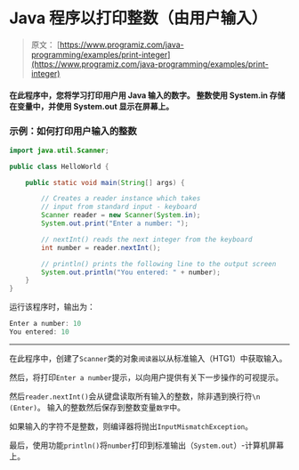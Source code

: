 # Java 程序以打印整数（由用户输入）

> 原文： [https://www.programiz.com/java-programming/examples/print-integer](https://www.programiz.com/java-programming/examples/print-integer)

#### 在此程序中，您将学习打印用户用 Java 输入的数字。 整数使用 System.in 存储在变量中，并使用 System.out 显示在屏幕上。

### 示例：如何打印用户输入的整数

```java
import java.util.Scanner;

public class HelloWorld {

    public static void main(String[] args) {

        // Creates a reader instance which takes
        // input from standard input - keyboard
        Scanner reader = new Scanner(System.in);
        System.out.print("Enter a number: ");

        // nextInt() reads the next integer from the keyboard
        int number = reader.nextInt();

        // println() prints the following line to the output screen
        System.out.println("You entered: " + number);
    }
}
```

运行该程序时，输出为：

```java
Enter a number: 10
You entered: 10
```

* * *

在此程序中，创建了`Scanner`类的对象`阅读器`以从标准输入（HTG1）中获取输入。

然后，将打印`Enter a number`提示，以向用户提供有关下一步操作的可视提示。

然后`reader.nextInt()`会从键盘读取所有输入的整数，除非遇到换行符`\n (Enter)`。 输入的整数然后保存到整数变量`数字`中。

如果输入的字符不是整数，则编译器将抛出`InputMismatchException`。

最后，使用功能`println()`将`number`打印到标准输出（`System.out`）-计算机屏幕上。